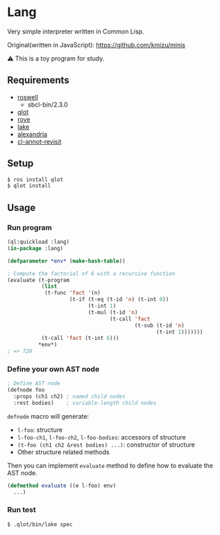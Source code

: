 # Lang

Very simple interpreter written in Common Lisp.

Original(written in JavaScript): https://github.com/kmizu/minis

⚠️ This is a toy program for study.

## Requirements

- [roswell](https://github.com/roswell/roswell)
  - sbcl-bin/2.3.0
- [qlot](https://github.com/fukamachi/qlot)
- [rove](https://github.com/fukamachi/rove)
- [lake](https://github.com/takagi/lake)
- [alexandria](https://gitlab.common-lisp.net/alexandria/alexandria.git)
- [cl-annot-revisit](https://github.com/y2q-actionman/cl-annot-revisit)

## Setup

```zsh
$ ros install qlot
$ qlot install
```

## Usage

### Run program

```lisp
(ql:quickload :lang)
(in-package :lang)

(defparameter *env* (make-hash-table))

; Compute the factorial of 6 with a recursive function
(evaluate (t-program
           (list
            (t-func 'fact '(n)
                    (t-if (t-eq (t-id 'n) (t-int 0))
                          (t-int 1)
                          (t-mul (t-id 'n)
                                 (t-call 'fact
                                         (t-sub (t-id 'n)
                                                (t-int 1)))))))
           (t-call 'fact (t-int 6)))
          *env*)
; => 720
```

### Define your own AST node

```lisp
; Define AST node
(defnode foo
  :props (ch1 ch2) ; named child nodes
  :rest bodies)    ; variable-length child nodes
```
`defnode` macro will generate:
- `l-foo`: structure
- `l-foo-ch1`, `l-foo-ch2`, `l-foo-bodies`: accessors of structure
- `(t-foo (ch1 ch2 &rest bodies) ...)`: constructor of structure
- Other structure related methods

Then you can implement `evaluate` method to define how to evaluate the AST node.

```lisp
(defmethod evaluate ((e l-foo) env)
  ...)
```

### Run test

```zsh
$ .qlot/bin/lake spec
```
